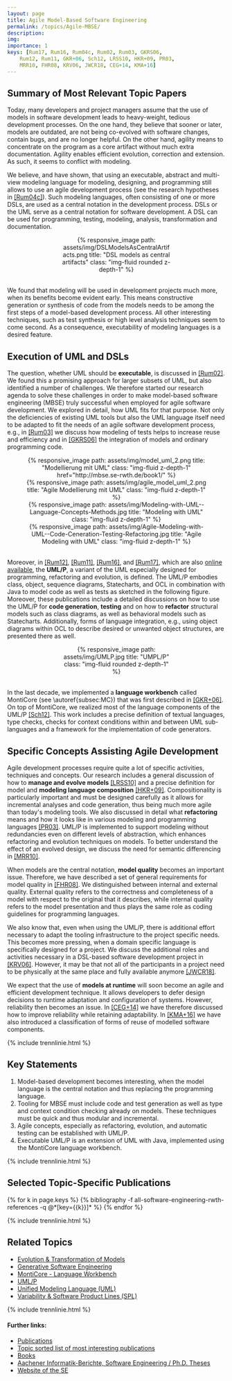 ```yaml
---
layout: page
title: Agile Model-Based Software Engineering
permalink: /topics/Agile-MBSE/
description: 
img: 
importance: 1
keys: [Rum17, Rum16, Rum04c, Rum02, Rum03, GKRS06, 
    Rum12, Rum11, GKR+06, Sch12, LRSS10, HKR+09, PR03, 
    MRR10, FHR08, KRV06, JWCR18, CEG+14, KMA+16]
---
```


## Summary of Most Relevant Topic Papers

Today, many developers and project managers assume that the use of
models in software development leads to heavy-weight, tedious
development processes. On the one hand, they believe that sooner or
later, models are outdated, are not being co-evolved with software
changes, contain bugs, and are no longer helpful. On the other hand,
agility means to concentrate on the program as a core artifact without
much extra documentation. Agility enables efficient evolution,
correction and extension. As such, it seems to conflict with modeling.

We believe, and have shown, that using an executable,
abstract and multi-view modeling language for modeling, designing, and
programming still allows to use an agile development process 
(see the research hypotheses in [[Rum04c]](#Rum04c)).
Such modeling languages, often consisting of one or more DSLs, are used as a central
notation in the development process. DSLs or the UML serve as a central
notation for software development. A DSL can be used for programming,
testing, modeling, analysis, transformation and documentation.


<center>
<div class="row" style="width: 50%">
    <div class="col-sm mt-3 mt-md-0">
        {% responsive_image path: assets/img/DSLModelsAsCentralArtifacts.png 
           title: "DSL models as central artifacts" class: "img-fluid rounded z-depth-1" %}
    </div>
</div>
</center>
<br />

We found that modeling will be used in development projects much more,
when its benefits become evident early. This means constructive
generation or synthesis of code from the models needs to be among the
first steps of a model-based development process. All other interesting
techniques, such as test synthesis or high level analysis techniques
seem to come second. As a consequence, executability of modeling
languages is a desired feature.


## Execution of UML and DSLs

The question, whether UML should be **executable**, is discussed in
[[Rum02]](#Rum02). We found this a promising approach for larger subsets of
UML, but also identified a number of challenges. We
therefore started our research agenda to solve these challenges in
order to make model-based software engineering (MBSE) truly successful 
when employed for agile software development.
We explored in detail, how UML fits for that purpose. Not only the
deficiencies of existing UML tools but also the UML language itself
need to be adapted to fit the needs of an agile software development
process, e.g.,
in [[Rum03]](#Rum03) we discuss how modeling of tests helps to increase reuse and
efficiency and in [[GKRS06]](#GKRS06) the integration of
models and ordinary programming code.


<center>
<div class="row" style="width: 85%">
    <div class="col-sm mt-3 mt-md-0">
        {% responsive_image path: assets/img/model_uml_2.png title: 
        "Modellierung mit UML" class: "img-fluid z-depth-1" 
        href="http://mbse.se-rwth.de/book1/" %}
    </div>
    <div class="col-sm mt-3 mt-md-0">
        {% responsive_image path: assets/img/agile_model_uml_2.png title: "Agile 
        Modellierung mit UML" class: "img-fluid z-depth-1" %}
    </div>
    <div class="col-sm mt-3 mt-md-0">
        {% responsive_image path: 
        assets/img/Modeling-with-UML--Language-Concepts-Methods.jpg title: 
        "Modeling with UML" class: "img-fluid z-depth-1" %}
    </div>
    <div class="col-sm mt-3 mt-md-0">
        {% responsive_image path: 
        assets/img/Agile-Modeling-with-UML--Code-Ceneration-Testing-Refactoring.jpg 
        title: "Agile Modeling with UML" class: "img-fluid z-depth-1" %}
    </div>
</div>
</center>
<br />

Moreover, in [[Rum12]](#Rum12), [[Rum11]](#Rum11), [[Rum16]](#Rum16), and [[Rum17]](#Rum17),
which are also [online available](http://www.se-rwth.de/mbse/),
the **UML/P**, a variant of the UML especially designed for programming,
refactoring and evolution, is defined. The UML/P embodies class, object,
sequence diagrams, Statecharts, and OCL in combination with Java to model code
as well as tests as sketched in the following figure.
Moreover, these publications include a
detailed discussions on how to use the UML/P for **code generation**,
**testing** and on how to **refactor** structural models such as class diagrams,
as well as behavioral models such as Statecharts. Additionally, forms of
language integration, e.g., using object diagrams within OCL to describe
desired or unwanted object structures, are presented there as well.

<center>
<div class="row" style="width: 50%">
    <div class="col-sm mt-3 mt-md-0">
        {% responsive_image path: assets/img/UMLP.jpg title: "UMPL/P" class: 
        "img-fluid rounded z-depth-1" %}
    </div>
</div>
</center>
<br />

In the last decade, we implemented a **language workbench** called MontiCore (see \autoref{subsec:MC})
that was first described in [[GKR+06]](#GKR+06). On top of MontiCore, we
realized most of the language components of the UML/P [[Sch12]](#Sch12).
This work includes a precise definition of textual languages, type checks, checks for context conditions within and between
UML sub-languages and a framework for the implementation of code generators.

## Specific Concepts Assisting Agile Development

Agile development processes require quite a lot of specific activities,
techniques and concepts. Our research includes a general discussion of
how to **manage and evolve models** [[LRSS10]](#LRSS10) and a precise definition
for model and **modeling language composition** [[HKR+09]](#HKR+09).
Compositionality is particularly important and must be designed
carefully as it allows for incremental analyses and code generation,
thus being much more agile than today's modeling tools. We also
discussed in detail what **refactoring** means and how it looks
like in various modeling and programming languages [[PR03]](#PR03). UML/P is
implemented to support modeling without redundancies even on different
levels of abstraction, which enhances refactoring and evolution
techniques on models. To better understand the effect of an evolved
design, we discuss the need for semantic differencing in [[MRR10]](#MRR10).

When models are the central notation, **model quality** becomes an important
issue. Therefore, we have described a set of general requirements for model
quality in [[FHR08]](#FHR08). We distinguished between internal and external
quality. External quality refers to the correctness and completeness of a
model with respect to the original that it describes, while internal quality
refers to the model presentation and thus plays the same role as coding
guidelines for programming languages.

We also know that, even when using the UML/P, there is additional effort
necessary to adapt the tooling infrastructure to the project specific
needs. This becomes more pressing, when a domain specific language is
specifically designed for a project. We discuss the additional roles and
activities necessary in a DSL-based software development project
in [[KRV06]](#KRV06). However, it may be that not all of the participants in
a project need to be physically at the same place and fully available
anymore [[JWCR18]](#JWCR18).

We expect that the use of **models at runtime** will soon become an agile
and efficient development technique. It allows developers to defer
design decisions to runtime adaptation and configuration of systems.
However, reliability then becomes an issue. In [[CEG+14]](#CEG+14) we have
therefore discussed how to improve reliability while retaining
adaptability. In [[KMA+16]](#KMA+16) we have also introduced a classification
of forms of reuse of modelled software components.


{% include trennlinie.html %}

## Key Statements

1. Model-based development becomes interesting, when the model language is the 
central notation and thus replacing the programming language.
2. Tooling for MBSE must include code and test generation as well as type and 
context condition checking already on models. These techniques must be quick and 
thus modular and incremental.
3. Agile concepts, especially as refactoring, evolution, and automatic testing can be 
established with UML/P.
4. Executable UML/P is an extension of UML with Java, implemented using the 
MontiCore language workbench.

{% include trennlinie.html %}

## Selected Topic-Specific Publications

<div class="publications">
  {% for k in page.keys %}
    {% bibliography -f all-software-engineering-rwth-references -q @*[key={{k}}]* %}
  {% endfor %}
</div>

{% include trennlinie.html %}

## Related Topics
- [Evolution & Transformation of Models](/topics/Evolution)
- [Generative Software Engineering](/topics/Generative-SE)
- [MontiCore - Language Workbench](/topics/MontiCore)
- [UML/P](/topics/UML-P)
- [Unified Modeling Language (UML)](/topics/Unified-Modeling-Language)
- [Variability & Software Product Lines (SPL)](/topics/Variability)

{% include trennlinie.html %}

#### Further links:

- [Publications](/publications)
- [Topic sorted list of most interesting publications](/topics)
- [Books](/books)
- [Aachener Informatik-Berichte, Software Engineering / Ph.D. Theses](/phdtheses)
- [Website of the SE](https://www.se-rwth.de)
